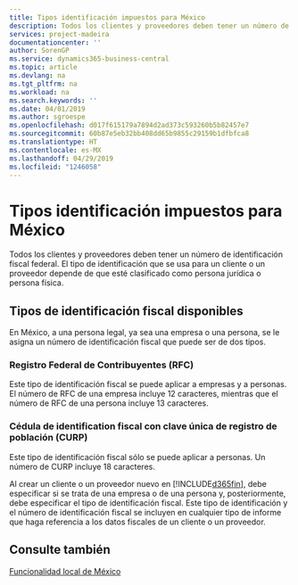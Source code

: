 ```yaml
---
title: Tipos identificación impuestos para México
description: Todos los clientes y proveedores deben tener un número de identificación fiscal federal. El tipo de identificación que se usa para un cliente o un proveedor depende de que esté clasificado como persona jurídica o persona física.
services: project-madeira
documentationcenter: ''
author: SorenGP
ms.service: dynamics365-business-central
ms.topic: article
ms.devlang: na
ms.tgt_pltfrm: na
ms.workload: na
ms.search.keywords: ''
ms.date: 04/01/2019
ms.author: sgroespe
ms.openlocfilehash: d017f615179a7894d2ad373c593260b5b82457e7
ms.sourcegitcommit: 60b87e5eb32bb408dd65b9855c29159b1dfbfca8
ms.translationtype: HT
ms.contentlocale: es-MX
ms.lasthandoff: 04/29/2019
ms.locfileid: "1246058"
---
```

# <a name="tax-identification-types-for-mexico"></a>Tipos identificación impuestos para México
Todos los clientes y proveedores deben tener un número de identificación fiscal federal. El tipo de identificación que se usa para un cliente o un proveedor depende de que esté clasificado como persona jurídica o persona física.  

## <a name="available-tax-identification-types"></a>Tipos de identificación fiscal disponibles  
En México, a una persona legal, ya sea una empresa o una persona, se le asigna un número de identificación fiscal que puede ser de dos tipos.  

### <a name="registro-federal-de-contribuyentes-rfc"></a>Registro Federal de Contribuyentes (RFC)  

Este tipo de identificación fiscal se puede aplicar a empresas y a personas. El número de RFC de una empresa incluye 12 caracteres, mientras que el número de RFC de una persona incluye 13 caracteres.  

### <a name="cdula-de-identification-fiscal-con-clave-nica-de-registro-de-poblacin-curp"></a>Cédula de identification fiscal con clave única de registro de población (CURP)  
Este tipo de identificación fiscal sólo se puede aplicar a personas. Un número de CURP incluye 18 caracteres.  

Al crear un cliente o un proveedor nuevo en [!INCLUDE[d365fin](../../includes/d365fin_md.md)], debe especificar si se trata de una empresa o de una persona y, posteriormente, debe especificar el tipo de identificación fiscal. Este tipo de identificación y el número de identificación fiscal se incluyen en cualquier tipo de informe que haga referencia a los datos fiscales de un cliente o un proveedor.  

## <a name="see-also"></a>Consulte también  
 [Funcionalidad local de México](mexico-local-functionality.md)
